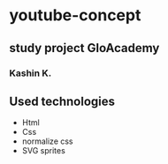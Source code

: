 # youtube-concept
## study project GloAcademy
### Kashin K.

## Used technologies
- Html
- Css
- normalize css
- SVG sprites
